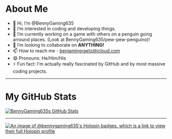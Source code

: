 # About Me
- 👋 Hi, I’m @BennyGaming635
- 👀 I’m interested in coding and developing things.
- 🌱 I’m currently working on a game with others on a penguin going arround places. (Look at BennyGaming635/pew-pew-penguino)!
- 💞️ I’m looking to collaborate on **ANYTHING!**
- 📫 How to reach me - benjamingraetz@icloud.com
- 😄 Pronouns: He/Him/His
- ⚡ Fun fact: I'm actually really fascinated by GitHub and by most massive coding projects.
***
# My GitHub Stats
[![BennyGaming635s GitHub Stats](https://github-readme-stats.vercel.app/api?username=BennyGaming635)](https://github.com/anuraghazra/github-readme-stats&show_icons=true&theme=dark)

***

[![An image of @bennygaming635's Holopin badges, which is a link to view their full Holopin profile](https://holopin.me/bennygaming635)](https://holopin.io/@bennygaming635)

<!---
BennyGaming635/BennyGaming635 is a ✨ special ✨ repository because its `README.md` (this file) appears on your GitHub profile.
You can click the Preview link to take a look at your changes.
--->
